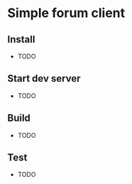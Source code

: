 # Simple forum client

## Install

* TODO

## Start dev server

* TODO

## Build

* TODO

## Test

* TODO